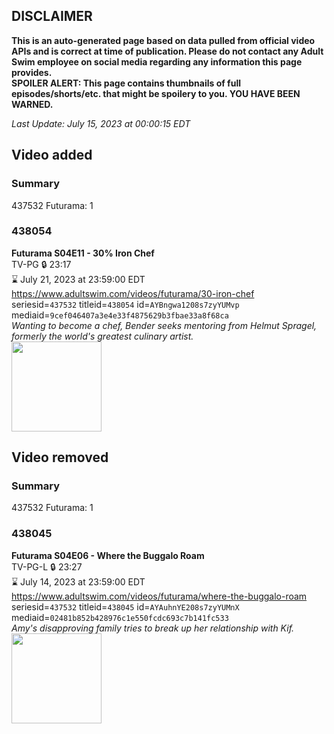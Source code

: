 ## DISCLAIMER
**This is an auto-generated page based on data pulled from official video APIs and is correct at time of publication. Please do not contact any Adult Swim employee on social media regarding any information this page provides.**  
**SPOILER ALERT: This page contains thumbnails of full episodes/shorts/etc. that might be spoilery to you. YOU HAVE BEEN WARNED.**  

_Last Update: July 15, 2023 at 00:00:15 EDT_
## Video added
### Summary
437532 Futurama: 1  
### 438054
**Futurama S04E11 - 30% Iron Chef**  
TV-PG 🔒 23:17  
⌛ July 21, 2023 at 23:59:00 EDT  
https://www.adultswim.com/videos/futurama/30-iron-chef  
seriesid=`437532` titleid=`438054` id=`AYBngwa1208s7zyYUMvp` mediaid=`9cef046407a3e4e33f4875629b3fbae33a8f68ca`  
_Wanting to become a chef, Bender seeks mentoring from Helmut Spragel, formerly the world's greatest culinary artist._  
<a href="https://media.cdn.adultswim.com/uploads/20220502/thumbnails/2_2252152955-Futurama_055_30PercentIronChef.png"><img src="https://media.cdn.adultswim.com/uploads/20220502/thumbnails/2_2252152955-Futurama_055_30PercentIronChef.png" height="144px" /></a>
## Video removed
### Summary
437532 Futurama: 1  
### 438045
**Futurama S04E06 - Where the Buggalo Roam**  
TV-PG-L 🔒 23:27  
⌛ July 14, 2023 at 23:59:00 EDT  
https://www.adultswim.com/videos/futurama/where-the-buggalo-roam  
seriesid=`437532` titleid=`438045` id=`AYAuhnYE208s7zyYUMnX` mediaid=`02481b852b428976c1e550fcdc693c7b141fc533`  
_Amy's disapproving family tries to break up her relationship with Kif._  
<a href="https://media.cdn.adultswim.com/uploads/20220420/thumbnails/2_224201429408-Futurama_050_WhereTheBuggaloRoam.png"><img src="https://media.cdn.adultswim.com/uploads/20220420/thumbnails/2_224201429408-Futurama_050_WhereTheBuggaloRoam.png" height="144px" /></a>
